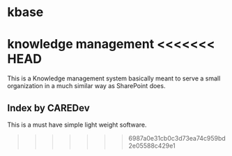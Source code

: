 # kbase
knowledge management
<<<<<<< HEAD
=======
This is a Knowledge management system basically meant to serve a small organization in a much similar way as SharePoint does.
## Index by CAREDev 
This is a must have simple light weight software.
>>>>>>> 6987a0e31cb0c3d73ea74c959bd2e05588c429e1
